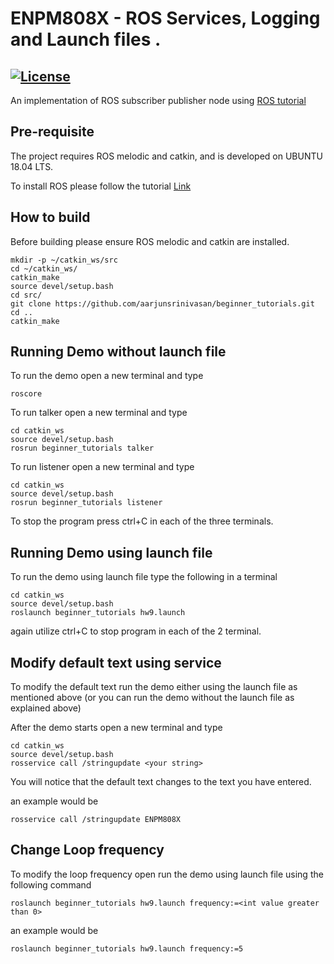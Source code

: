 # ENPM808X - ROS Services, Logging and Launch files .
[![License](https://img.shields.io/badge/License-BSD%203--Clause-blue.svg)](https://opensource.org/licenses/BSD-3-Clause)
---

An implementation of ROS subscriber publisher node using [ROS tutorial](http://wiki.ros.org/ROS/Tutorials/WritingPublisherSubscriber%28c%2B%2B%29)

## Pre-requisite
The project requires ROS melodic and catkin, and is developed on UBUNTU 18.04 LTS.

To install ROS please follow the tutorial [Link](http://wiki.ros.org/melodic/Installation/Ubuntu)


## How to build
Before building please ensure ROS melodic and catkin are installed.  
```
mkdir -p ~/catkin_ws/src
cd ~/catkin_ws/
catkin_make
source devel/setup.bash
cd src/
git clone https://github.com/aarjunsrinivasan/beginner_tutorials.git
cd ..
catkin_make
```
## Running Demo without launch file
To run the demo open a new terminal and type
```
roscore
```

To run talker open a new terminal and type
```
cd catkin_ws
source devel/setup.bash
rosrun beginner_tutorials talker
```

To run listener open a new terminal and type
```
cd catkin_ws
source devel/setup.bash
rosrun beginner_tutorials listener
```
To stop the program press ctrl+C in each of the three terminals.


## Running Demo using launch file
To run the demo using launch file type the following in a terminal
```
cd catkin_ws
source devel/setup.bash
roslaunch beginner_tutorials hw9.launch
```

again utilize ctrl+C to stop program in each of the 2 terminal.

## Modify default text using service
To modify the default text run the demo either using the launch file as mentioned above (or you can run the demo without the launch file as explained above)

After the demo starts open a new terminal and type
```
cd catkin_ws
source devel/setup.bash
rosservice call /stringupdate <your string>
```

You will notice that the default text changes to the text you have entered.

an example would be
```
rosservice call /stringupdate ENPM808X
```

## Change Loop frequency
To modify the loop frequency open run the demo using launch file using the following command
```
roslaunch beginner_tutorials hw9.launch frequency:=<int value greater than 0>
```

an example would be
```
roslaunch beginner_tutorials hw9.launch frequency:=5
```



